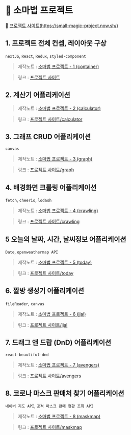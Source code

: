 # 🔮 소마법 프로젝트

:apple: [프로젝트 사이트(https://small-magic-project.now.sh/)](https://small-magic-project.now.sh/) 

## 1. 프로젝트 전체 컨셉, 레이아웃 구상

`nextJS`, `React`, `Redux`, `styled-component`

> 제작노트 : [소마법 프로젝트 - 1 (container)](https://taeny.dev/project/%EC%86%8C%EB%A7%88%EB%B2%95-%ED%94%84%EB%A1%9C%EC%A0%9D%ED%8A%B81/)

> 링크 : [프로젝트 사이트](https://small-magic-project.now.sh/)

## 2. 계산기 어플리케이션

> 제작노트 : [소마법 프로젝트 - 2 (calculator)](https://taeny.dev/project/%EC%86%8C%EB%A7%88%EB%B2%95-%ED%94%84%EB%A1%9C%EC%A0%9D%ED%8A%B82/)

> 링크 : [프로젝트 사이트/calculator](https://small-magic-project.now.sh/calculator)

## 3. 그래프 CRUD 어플리케이션

`canvas`

> 제작노트 : [소마법 프로젝트 - 3 (graph)](https://taeny.dev/project/%EC%86%8C%EB%A7%88%EB%B2%95-%ED%94%84%EB%A1%9C%EC%A0%9D%ED%8A%B83/)

> 링크 : [프로젝트 사이트/graph](https://small-magic-project.now.sh/graph)

## 4. 배경화면 크롤링 어플리케이션 

`fetch`, `cheerio`, `lodash`

> 제작노트 : [소마법 프로젝트 - 4 (crawling)](https://taeny.dev/project/%EC%86%8C%EB%A7%88%EB%B2%95-%ED%94%84%EB%A1%9C%EC%A0%9D%ED%8A%B84/)

> 링크 : [프로젝트 사이트/crawling](https://small-magic-project.now.sh/crawling)

## 5 오늘의 날짜, 시간, 날씨정보 어플리케이션

`Date`, `openweathermap API`

> 제작노트 : [소마법 프로젝트 - 5 (today)](https://taeny.dev/project/%EC%86%8C%EB%A7%88%EB%B2%95-%ED%94%84%EB%A1%9C%EC%A0%9D%ED%8A%B85/)

> 링크 : [프로젝트 사이트/today](https://small-magic-project.now.sh/today)

## 6. 짤방 생성기 어플리케이션

`fileReader`, `canvas`

> 제작노트 : [소마법 프로젝트 - 6 (jjal)](https://taeny.dev/project/%EC%86%8C%EB%A7%88%EB%B2%95-%ED%94%84%EB%A1%9C%EC%A0%9D%ED%8A%B86/)

> 링크 : [프로젝트 사이트/jjal](https://small-magic-project.now.sh/jjal)


## 7. 드래그 앤 드랍 (DnD) 어플리케이션

`react-beautiful-dnd`

> 제작노트 : [소마법 프로젝트 - 7 (avengers)](https://taeny.dev/project/%EC%86%8C%EB%A7%88%EB%B2%95-%ED%94%84%EB%A1%9C%EC%A0%9D%ED%8A%B87/)

> 링크 : [프로젝트 사이트/avengers](https://small-magic-project.now.sh/avengers)

## 8. 코로나 마스크 판매처 찾기 어플리케이션

`네이버 지도 API`, `공적 마스크 판매 현황 조회 API`

> 제작노트 : [소마법 프로젝트 - 8 (maskmap)](https://taeny.dev/project/%EC%86%8C%EB%A7%88%EB%B2%95-%ED%94%84%EB%A1%9C%EC%A0%9D%ED%8A%B88/)

> 링크 : [프로젝트 사이트/maskmap](https://small-magic-project.now.sh/maskmap)



